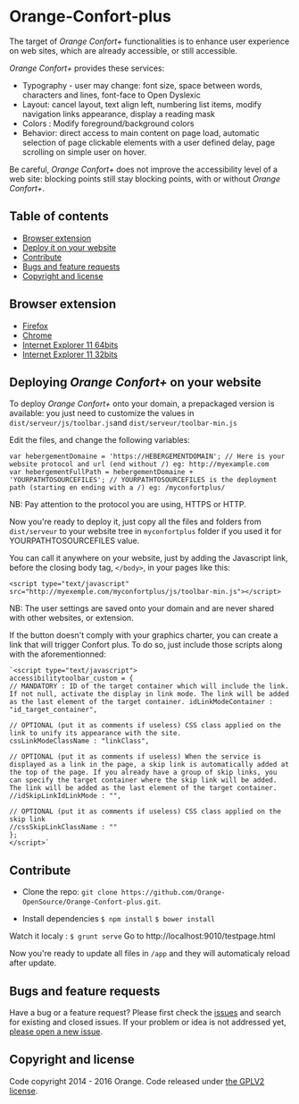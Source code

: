 # Orange-Confort-plus
The target of _Orange Confort+_ functionalities is to enhance user experience on web sites, which are already accessible, or still accessible.

_Orange Confort+_ provides these services:

* Typography - user may change: font size, space between words, characters and lines, font-face to Open Dyslexic
* Layout: cancel layout, text align left, numbering list items, modify navigation links appearance, display a reading mask
* Colors : Modify foreground/background colors
* Behavior: direct access to main content on page load, automatic selection of page clickable elements with a user defined delay, page scrolling on simple user on hover.

Be careful, _Orange Confort+_ does not improve the accessibility level of a web site: blocking points still stay blocking points, with or without _Orange Confort+_.


## Table of contents

- [Browser extension](#browser-extension)
- [Deploy it on your website](#deploy-it-on-your-website)
- [Contribute](#contribute)
- [Bugs and feature requests](#bugs-and-feature-requests)
- [Copyright and license](#copyright-and-license)


## Browser extension
- [Firefox](https://addons.mozilla.org/fr/firefox/addon/orange-confort/)
- [Chrome](https://chrome.google.com/webstore/detail/orange-confort%2B/ddnpdohiipephjpdpohikkamhdikbldp)
- [Internet Explorer 11 64bits](https://github.com/Orange-OpenSource/Orange-Confort-plus/raw/master/dist/Addin%20IE/Orange.ConfortPlus.IEExtension.Installer_x64.msi)
- [Internet Explorer 11 32bits](https://github.com/Orange-OpenSource/Orange-Confort-plus/raw/master/dist/Addin%20IE/Orange.ConfortPlus.IEExtension.Installer_x86.msi)

## Deploying _Orange Confort+_ on your website
To deploy _Orange Confort+_ onto your domain, a prepackaged version is available: you just need to customize the values in `dist/serveur/js/toolbar.js`and `dist/serveur/toolbar-min.js`

Edit the files, and change the following variables:
 
```
var hebergementDomaine = 'https://HEBERGEMENTDOMAIN'; // Here is your website protocol and url (end without /) eg: http://myexample.com
var hebergementFullPath = hebergementDomaine + 'YOURPATHTOSOURCEFILES'; // YOURPATHTOSOURCEFILES is the deployment path (starting en ending with a /) eg: /myconfortplus/
```

NB: Pay attention to the protocol you are using, HTTPS or HTTP.

Now you're ready to deploy it, just copy all the files and folders from `dist/serveur` to your website tree in `myconfortplus` folder if you used it for YOURPATHTOSOURCEFILES value.

You can call it anywhere on your website, just by adding the Javascript link, before the closing body tag, `</body>`, in your pages like this: 

`<script type="text/javascript" src="http://myexemple.com/myconfortplus/js/toolbar-min.js"></script>`

NB: The user settings are saved onto your domain and are never shared with other websites, or extension. 

If the button doesn't comply with your graphics charter, you can create a link that will trigger Confort plus.
To do so, just include those scripts along with the aforementionned: 

```
`<script type="text/javascript">
accessibilitytoolbar_custom = {
// MANDATORY : ID of the target container which will include the link. If not null, activate the display in link mode. The link will be added as the last element of the target container. idLinkModeContainer : "id_target_container",

// OPTIONAL (put it as comments if useless) CSS class applied on the link to unify its appearance with the site.
cssLinkModeClassName : "linkClass",
 
// OPTIONAL (put it as comments if useless) When the service is displayed as a link in the page, a skip link is automatically added at the top of the page. If you already have a group of skip links, you can specify the target container where the skip link will be added. The link will be added as the last element of the target container. 
//idSkipLinkIdLinkMode : "", 

// OPTIONAL (put it as comments if useless) CSS class applied on the skip link
//cssSkipLinkClassName : "" 
};
</script>`
```

## Contribute
- Clone the repo: `git clone https://github.com/Orange-OpenSource/Orange-Confort-plus.git`.

- Install dependencies
`$ npm install`
`$ bower install`

Watch it localy : 
`$ grunt serve`
Go to http://localhost:9010/testpage.html

Now you're ready to update all files in `/app` and they will automaticaly reload after update.

## Bugs and feature requests

Have a bug or a feature request? Please first check the [issues](https://github.com/Orange-OpenSource/Orange-Confort-plus/issues) and search for existing and closed issues. If your problem or idea is not addressed yet, [please open a new issue](https://github.com/Orange-OpenSource/Orange-Confort-plus/issues/new).

## Copyright and license

Code copyright 2014 - 2016 Orange. Code released under [the GPLV2 license](https://github.com/Orange-OpenSource/Orange-Confort-plus/blob/master/LICENSE).
